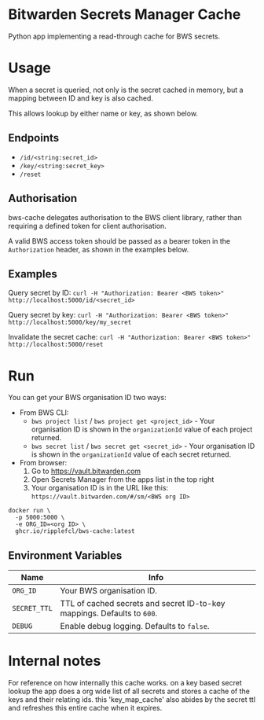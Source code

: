 # Bitwarden Secrets Manager Cache

Python app implementing a read-through cache for BWS secrets.

# Usage

When a secret is queried, not only is the secret cached in memory, but a mapping between ID and key is also cached.

This allows lookup by either name or key, as shown below.

## Endpoints

* `/id/<string:secret_id>`
* `/key/<string:secret_key>`
* `/reset`

## Authorisation

bws-cache delegates authorisation to the BWS client library, rather than requiring a defined token for client authorisation.

A valid BWS access token should be passed as a bearer token in the `Authorization` header, as shown in the examples below.

## Examples

Query secret by ID: `curl -H "Authorization: Bearer <BWS token>" http://localhost:5000/id/<secret_id>`

Query secret by key: `curl -H "Authorization: Bearer <BWS token>" http://localhost:5000/key/my_secret`

Invalidate the secret cache: `curl -H "Authorization: Bearer <BWS token>" http://localhost:5000/reset`

# Run

You can get your BWS organisation ID two ways:
* From BWS CLI:
  * `bws project list` / `bws project get <project_id>` - Your organisation ID is shown in the `organizationId` value of each project returned.
  * `bws secret list` / `bws secret get <secret_id>` - Your organisation ID is shown in the `organizationId` value of each secret returned.
* From browser:
  1. Go to https://vault.bitwarden.com
  2. Open Secrets Manager from the apps list in the top right
  3. Your organisation ID is in the URL like this: `https://vault.bitwarden.com/#/sm/<BWS org ID>`

```
docker run \
  -p 5000:5000 \
  -e ORG_ID=<org ID> \
  ghcr.io/ripplefcl/bws-cache:latest
```

## Environment Variables

| Name                    | Info                                                                                            |
|-------------------------|-------------------------------------------------------------------------------------------------|
| `ORG_ID`                | Your BWS organisation ID.                                                                       |
| `SECRET_TTL`            | TTL of cached secrets and secret ID-to-key mappings. Defaults to `600`.                         |
| `DEBUG`                 | Enable debug logging. Defaults to `false`.                                                      |

# Internal notes

For reference on how internally this cache works. on a key based secret lookup
the app does a org wide list of all secrets and stores a cache of the keys and their
relating ids. this 'key_map_cache' also abides by the secret ttl and refreshes this
entire cache when it expires.

